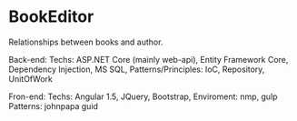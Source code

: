 # BookEditor

Relationships between books and author.


Back-end: 
Techs: ASP.NET Core (mainly web-api), Entity Framework Core, Dependency Injection, MS SQL,
Patterns/Principles: IoC, Repository, UnitOfWork

Fron-end:
Techs: Angular 1.5, JQuery, Bootstrap, 
Enviroment: nmp, gulp
Patterns: johnpapa guid
